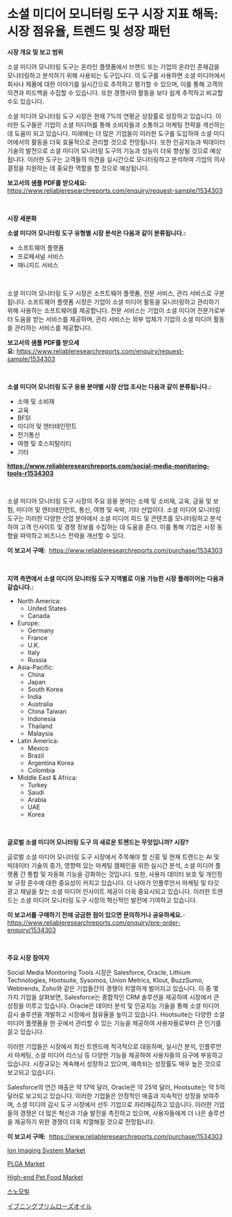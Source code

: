 <p><h1>소셜 미디어 모니터링 도구 시장 지표 해독: 시장 점유율, 트렌드 및 성장 패턴</h1></p><p><strong>시장 개요 및 보고 범위</strong></p>
<p><p>소셜 미디어 모니터링 도구는 온라인 플랫폼에서 브랜드 또는 기업의 온라인 존재감을 모니터링하고 분석하기 위해 사용되는 도구입니다. 이 도구를 사용하면 소셜 미디어에서 회사나 제품에 대한 이야기를 실시간으로 추적하고 평가할 수 있으며, 이를 통해 고객의 의견과 피드백을 수집할 수 있습니다. 또한 경쟁사의 활동을 보다 쉽게 추적하고 비교할 수도 있습니다.</p><p>소셜 미디어 모니터링 도구 시장은 현재 7%의 연평균 성장률로 성장하고 있습니다. 이러한 도구들은 기업이 소셜 미디어를 통해 소비자들과 소통하고 마케팅 전략을 개선하는 데 도움이 되고 있습니다. 미래에는 더 많은 기업들이 이러한 도구를 도입하여 소셜 미디어에서의 활동을 더욱 효율적으로 관리할 것으로 전망됩니다. 또한 인공지능과 빅데이터 기술의 발전으로 소셜 미디어 모니터링 도구의 기능과 성능이 더욱 향상될 것으로 예상됩니다. 이러한 도구는 고객들의 의견을 실시간으로 모니터링하고 분석하여 기업의 의사결정을 지원하는 데 중요한 역할을 할 것으로 예상됩니다.</p></p>
<p><strong>보고서의 샘플 PDF를 받으세요:</strong> <a href="https://www.reliableresearchreports.com/enquiry/request-sample/1534303">https://www.reliableresearchreports.com/enquiry/request-sample/1534303</a></p>
<p>&nbsp;</p>
<p><strong>시장 세분화</strong></p>
<p><strong>소셜 미디어 모니터링 도구 유형별 시장 분석은 다음과 같이 분류됩니다.:</strong></p>
<p><ul><li>소프트웨어 플랫폼</li><li>프로페셔널 서비스</li><li>매니지드 서비스</li></ul></p>
<p>&nbsp;</p>
<p><p>소셜 미디어 모니터링 도구 시장은 소프트웨어 플랫폼, 전문 서비스, 관리 서비스로 구분됩니다. 소프트웨어 플랫폼 시장은 기업이 소셜 미디어 활동을 모니터링하고 관리하기 위해 사용하는 소프트웨어를 제공합니다. 전문 서비스는 기업이 소셜 미디어 전문가로부터 도움을 받는 서비스를 제공하며, 관리 서비스는 외부 업체가 기업의 소셜 미디어 활동을 관리하는 서비스를 제공합니다.</p></p>
<p><strong>보고서의 샘플 PDF를 받으세요:</strong>&nbsp;<a href="https://www.reliableresearchreports.com/enquiry/request-sample/1534303">https://www.reliableresearchreports.com/enquiry/request-sample/1534303</a></p>
<p>&nbsp;</p>
<p><strong> 소셜 미디어 모니터링 도구 응용 분야별 시장 산업 조사는 다음과 같이 분류됩니다.:</strong></p>
<p><ul><li>소매 및 소비재</li><li>교육</li><li>BFSI</li><li>미디어 및 엔터테인먼트</li><li>전기통신</li><li>여행 및 호스피탈리티</li><li>기타</li></ul></p>
<p><strong><a href="https://www.reliableresearchreports.com/social-media-monitoring-tools-r1534303">https://www.reliableresearchreports.com/social-media-monitoring-tools-r1534303</a></strong></p>
<p>&nbsp;</p>
<p><p>소셜 미디어 모니터링 도구 시장의 주요 응용 분야는 소매 및 소비재, 교육, 금융 및 보험, 미디어 및 엔터테인먼트, 통신, 여행 및 숙박, 기타 산업이다. 소셜 미디어 모니터링 도구는 이러한 다양한 산업 분야에서 소셜 미디어 피드 및 콘텐츠를 모니터링하고 분석하여 고객 인사이트 및 경쟁 정보를 수집하는 데 도움을 준다. 이를 통해 기업은 시장 동향을 파악하고 비즈니스 전략을 개선할 수 있다.</p></p>
<p><strong>이 보고서 구매:</strong>&nbsp; <a href="https://www.reliableresearchreports.com/purchase/1534303">https://www.reliableresearchreports.com/purchase/1534303</a></p>
<p>&nbsp;</p>
<p><strong>지역 측면에서 소셜 미디어 모니터링 도구 지역별로 이용 가능한 시장 플레이어는 다음과 같습니다.:</strong></p>
<p><ul>
    <li>
        North America:
        <ul>
            <li>United States</li>
            <li>Canada</li>
        </ul>
    </li>
    <li>
        Europe:
        <ul>
            <li>Germany</li>
            <li>France</li>
            <li>U.K.</li>
            <li>Italy</li>
            <li>Russia</li>
        </ul>
    </li>
    <li>
        Asia-Pacific:
        <ul>
            <li>China</li>
            <li>Japan</li>
            <li>South Korea</li>
            <li>India</li>
            <li>Australia</li>
            <li>China Taiwan</li>
            <li>Indonesia</li>
            <li>Thailand</li>
            <li>Malaysia</li>
        </ul>
    </li>
    <li>
        Latin America:
        <ul>
            <li>Mexico</li>
            <li>Brazil</li>
            <li>Argentina Korea</li>
            <li>Colombia</li>
        </ul>
    </li>
    <li>
        Middle East & Africa:
        <ul>
            <li>Turkey</li>
            <li>Saudi</li>
            <li>Arabia</li>
            <li>UAE</li>
            <li>Korea</li>
        </ul>
    </li>
    </ul></p>
<p>&nbsp;</p>
<p><strong>글로벌 소셜 미디어 모니터링 도구 의 새로운 트렌드는 무엇입니까? 시장?</strong></p>
<p><p>글로벌 소셜 미디어 모니터링 도구 시장에서 주목해야 할 신흥 및 현재 트렌드는 AI 및 빅데이터 기술의 증가, 영향력 있는 마케팅 캠페인을 위한 실시간 분석, 소셜 미디어 플랫폼 간 통합 및 자동화 기능을 강화하는 것입니다. 또한, 사용자 데이터 보호 및 개인정보 규정 준수에 대한 중요성이 커지고 있습니다. 더 나아가 인플루언서 마케팅 및 타깃 광고 채널을 찾는 소셜 미디어 인사이트 제공이 더욱 중요시되고 있습니다. 이러한 트렌드는 소셜 미디어 모니터링 도구 시장의 혁신적인 발전에 기여하고 있습니다.</p></p>
<p><strong>이 보고서를 구매하기 전에 궁금한 점이 있으면 문의하거나 공유하세요.</strong>- <a href="https://www.reliableresearchreports.com/enquiry/pre-order-enquiry/1534303">https://www.reliableresearchreports.com/enquiry/pre-order-enquiry/1534303</a></p>
<p>&nbsp;</p>
<p><strong>주요 시장 참여자</strong></p>
<p><p>Social Media Monitoring Tools 시장은 Salesforce, Oracle, Lithium Technologies, Hootsuite, Sysomos, Union Metrics, Klout, BuzzSumo, Webtrends, Zoho와 같은 기업들간의 경쟁이 치열하게 벌어지고 있습니다. 이 중 몇 가지 기업을 살펴보면, Salesforce는 종합적인 CRM 솔루션을 제공하여 시장에서 큰 성장을 이루고 있습니다. Oracle은 데이터 분석 및 인공지능 기술을 통해 소셜 미디어 감시 솔루션을 개발하고 시장에서 점유율을 높이고 있습니다. Hootsuite는 다양한 소셜 미디어 플랫폼을 한 곳에서 관리할 수 있는 기능을 제공하여 사용자들로부터 큰 인기를 끌고 있습니다.</p><p>이러한 기업들은 시장에서 최신 트렌드에 적극적으로 대응하며, 실시간 분석, 인플루언서 마케팅, 소셜 미디어 리스닝 등 다양한 기능을 제공하여 사용자들의 요구에 부응하고 있습니다. 시장규모는 계속해서 성장하고 있으며, 예측되는 성장률도 매우 높은 것으로 보고되고 있습니다.</p><p>Salesforce의 연간 매출은 약 17억 달러, Oracle은 약 25억 달러, Hootsuite는 약 5억 달러로 보고되고 있습니다. 이러한 기업들은 안정적인 매출과 지속적인 성장을 보여주며, 소셜 미디어 감시 도구 시장에서 선두 기업으로 자리매김하고 있습니다. 이러한 기업들의 경쟁은 더 많은 혁신과 기술 발전을 촉진하고 있으며, 사용자들에게 더 나은 솔루션을 제공하기 위한 경쟁이 더욱 치열해질 것으로 전망됩니다.</p></p>
<p><strong>이 보고서 구매:</strong>&nbsp;&nbsp;<a href="https://www.reliableresearchreports.com/purchase/1534303">https://www.reliableresearchreports.com/purchase/1534303</a></p>
<p><p><a href="https://view.publitas.com/reportprime-1/ion-imaging-system-market-growth-market-trends-covid-19-impact-and-forecasts-for-period-from-2024-2031/">Ion Imaging System Market</a></p><p><a href="https://issuu.com/reportprime-2/docs/plga-market-size-2030.pptx">PLGA Market</a></p><p><a href="https://github.com/castoriffic/Market-Research-Report-List-4/blob/main/high-end-pet-food-market.md">High-end Pet Food Market</a></p><p><a href="https://github.com/BrettWeberrt8767765/Market-Research-Report-List-1/blob/main/690113118032.md">스노모빌</a></p><p><a href="https://github.com/jkjreqjscoxx7/Market-Research-Report-List-1/blob/main/434739719550.md">イブニングプリムローズオイル</a></p></p>